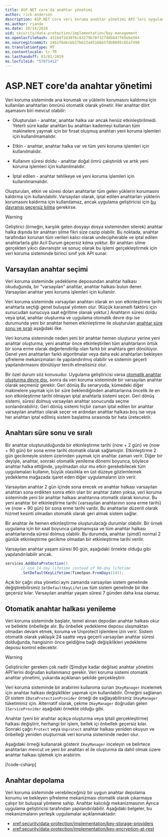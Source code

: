```yaml
---
title: ASP.NET core'da anahtar yönetimi
author: rick-anderson
description: ASP.NET Core veri koruma anahtar yönetimi API'leri uygulama ayrıntılarını öğrenin.
ms.author: riande
ms.date: 10/14/2016
uid: security/data-protection/implementation/key-management
ms.openlocfilehash: 431bdf2d3076c83279b78f327ddb647f69e6e584
ms.sourcegitcommit: 24b1f6decbb17bb22a45166e5fdb0845c65af498
ms.translationtype: MT
ms.contentlocale: tr-TR
ms.lasthandoff: 03/01/2019
ms.locfileid: "57071412"
---
```

# <a name="key-management-in-aspnet-core"></a>ASP.NET core'da anahtar yönetimi

<a name="data-protection-implementation-key-management"></a>

Veri koruma sisteminde ana korumak ve yüklerin korumasını kaldırma için kullanılan anahtarları ömrünü otomatik olarak yönetir. Her anahtar dört aşamasını biri mevcut olabilir:

* Oluşturulan - anahtar, anahtar halka var ancak henüz etkinleştirilmedi. Yeterli süre kadar anahtarı bu anahtarı kademeyi kullanan tüm makinelere yaymak için bir fırsat oluşmuş anahtarı yeni koruma işlemleri için kullanılmamalıdır.

* Etkin - anahtar, anahtar halka var ve tüm yeni koruma işlemleri için kullanılmalıdır.

* Kullanım süresi doldu - anahtar doğal ömrü çalıştırıldı ve artık yeni koruma işlemleri için kullanılmalıdır.

* İptal edilen - anahtar tehlikeye ve yeni koruma işlemleri için kullanılmamalıdır.

Oluşturulan, etkin ve süresi dolan anahtarlar tüm gelen yüklerin korumasını kaldırma için kullanılabilir. Varsayılan olarak, iptal edilen anahtarları yüklerin korumasını kaldırma için kullanılamaz, ancak uygulama geliştiricisi için [bu davranışı geçersiz kılma](xref:security/data-protection/consumer-apis/dangerous-unprotect#data-protection-consumer-apis-dangerous-unprotect) gerekirse.

>[!WARNING]
> Geliştirici (örneğin, karşılık gelen dosyayı dosya sisteminden silerek) anahtar halka dışında bir anahtarı silme fikri size cazip olabilir. Bu noktada, anahtar tarafından korunan tüm verileri kalıcı olarak undecipherable ve iptal edilen anahtarlarla gibi Acil Durum geçersiz kılma yoktur. Bir anahtarı silme gerçekten yıkıcı davranıştır ve sonuç olarak bu işlemi gerçekleştirmek için veri koruma sisteminde birinci sınıf yok API sunar.

## <a name="default-key-selection"></a>Varsayılan anahtar seçimi

Veri koruma sisteminde yedekleme deposundan anahtar halkası okuduğunda, bir "varsayılan" anahtar, anahtar halkası bulun dener. Varsayılan anahtar yeni koruma işlemleri için kullanılır.

Veri koruma sisteminde varsayılan anahtarı olarak en son etkinleştirme tarihi anahtarla seçtiği genel buluşsal yöntem olur. (Küçük karamelli faktörü için sunucudan sunucuya saat eğriltme olanak yoktur.) Anahtarın süresi doldu veya iptal, anahtar oluşturma ve uygulama otomatik devre dışı ise durumunda yeni bir anahtar hemen etkinleştirme ile oluşturulan [anahtar süre sonu ve sıralı](xref:security/data-protection/implementation/key-management#data-protection-implementation-key-management-expiration) aşağıdaki ilke.

Veri koruma sisteminde neden yeni bir anahtar hemen oluşturur yerine yeni anahtar oluşturma, yeni anahtar önce etkinleştirilen tüm anahtarların örtük bir sona erme olarak değerlendirilip olan farklı bir anahtara geri dönülüyor. Genel yeni anahtarları farklı algoritmalar veya daha eski anahtarları bekleyen şifreleme mekanizmaları ile yapılandırılmış olabilir ve sistemin geçerli yapılandırmasını dönülüyor tercih etmelisiniz olur.

Bir özel durum söz konusudur. Uygulama geliştiricisi varsa [otomatik anahtar oluşturma devre dışı](xref:security/data-protection/configuration/overview#disableautomatickeygeneration), sonra da veri koruma sisteminde bir varsayılan anahtar olarak seçmeniz gerekir. Geri dönüş Bu senaryoda, kümedeki diğer makinelere yaymak için bir süre beklendiğinden anahtarlarına öncelik ile en son etkinleştirme tarihi olmayan iptal anahtarla sistemi seçer. Geri dönüş sistemi, süresi dolmuş varsayılan anahtar sonucunda seçme sonlandırabiliriz. Geri dönüş sistemi hiçbir zaman iptal edilen bir anahtar varsayılan anahtarı olarak seçer ve ardından anahtar halkası boş ise veya her anahtarı iptal edilmiş sistem başlatma sırasında bir hata üretecektir.

<a name="data-protection-implementation-key-management-expiration"></a>

## <a name="key-expiration-and-rolling"></a>Anahtarı süre sonu ve sıralı

Bir anahtar oluşturulduğunda bir etkinleştirme tarihi {now + 2 gün} ve {now + 90 gün} bir sona erme tarihi otomatik olarak sağlamıştır. Etkinleştirme 2 gün gecikmeyle sistem üzerinden yaymak için anahtar zaman verir. Diğer bir deyişle, anahtar, sonraki otomatik yenileme dönemi boyunca, böylece anahtar halka ettiğinde, yayılmadan olur mu etkin gerekebilecek tüm uygulamaları kullanın, büyük olasılıkla en üst düzeye gözlemlemek yedekleme mağazada işaret eden diğer uygulamaların izin verir.

Varsayılan anahtar 2 gün içinde sona erecek ve anahtar halkası varsayılan anahtarı sona erdikten sonra etkin olan bir anahtar zaten yoksa, veri koruma sisteminde yeni bir anahtar halkası anahtarına otomatik olarak korunur. Bu yeni anahtar bir etkinleştirme tarihi {varsayılan anahtarının sona erme tarihi} ve {now + 90 gün} bir sona erme tarihi vardır. Bu anahtarlar düzenli olarak hizmet kesinti olmadan otomatik olarak geri almak sistem sağlar.

Bir anahtar ile hemen etkinleştirme oluşturulacağı durumlar olabilir. Bir örnek uygulama için bir saat boyunca çalışmamışsa ve tüm anahtar halkası anahtarlarında süresi dolmuş olabilir. Bu durumda, anahtar {şimdi} normal 2 günlük etkinleştirme gecikme olmadan bir etkinleştirme tarihi verilir.

Varsayılan anahtar yaşam süresi 90 gün, aşağıdaki örnekte olduğu gibi yapılandırılabilir ancak.

```csharp
services.AddDataProtection()
       // use 14-day lifetime instead of 90-day lifetime
       .SetDefaultKeyLifetime(TimeSpan.FromDays(14));
```

Açık bir çağrı olsa yönetici aynı zamanda varsayılan sistem genelinde değiştirebilirsiniz `SetDefaultKeyLifetime` tüm sistem genelinde bir ilke geçersiz kılar. Varsayılan anahtar yaşam süresi 7 günden daha kısa olamaz.

## <a name="automatic-key-ring-refresh"></a>Otomatik anahtar halkası yenileme

Veri koruma sisteminde başlatır, temel alınan depodan anahtar halkası okur ve bellekte önbelleğe alır. Bu önbellek yedekleme deposu ulaşmaktan olmadan devam etmek, koruma ve Unprotect işlemlere izin verir. Sistem otomatik olarak yaklaşık 24 saatte veya geçerli varsayılan anahtar süresi dolduğunda, hangisinin önce geldiğine bağlı değişiklikleri yedekleme deposu kontrol edecektir.

>[!WARNING]
> Geliştiriciler gereken çok nadir (Şimdiye kadar değilse) anahtar yönetimi API'lerini doğrudan kullanmanız gerekir. Veri koruma sistemi otomatik anahtar yönetimi, yukarıda açıklanan şekilde gerçekleştirir.

Veri koruma sisteminde bir arabirimi kullanıma sunan `IKeyManager` incelemek için anahtar halkası değişiklikler yapmak için kullanılabilir. Örneğini sağlanan DI sistem `IDataProtectionProvider` örneği de sağlayabilirsiniz `IKeyManager` tüketiminiz için. Alternatif olarak, çekme `IKeyManager` doğrudan gelen `IServiceProvider` aşağıdaki örnekte olduğu gibi.

Anahtar (yeni bir anahtar açıkça oluşturma veya iptali gerçekleştirme) halkası değiştirir, herhangi bir işlem, bellek içi önbellek geçersiz kılar. Sonraki çağrı `Protect` veya `Unprotect` anahtar halkası yeniden okuyun ve önbelleği yeniden oluşturmak veri koruma sisteminde neden olur.

Aşağıdaki örneği kullanarak gösterir `IKeyManager` inceleyin ve belirtece anahtarları mevcut ve yeni bir anahtarı el ile oluşturma da dahil olmak üzere anahtar halkası işlemek için arabirim.

[!code-csharp[](key-management/samples/key-management.cs)]

## <a name="key-storage"></a>Anahtar depolama

Veri koruma sisteminde verebileceğiniz bir uygun anahtar depolama konumu ve bekleyen şifreleme mekanizması otomatik olarak çıkarmaya çalışır bir buluşsal yönteme sahip. Anahtar kalıcılığı mekanizmasının Ayrıca uygulama geliştiricisi tarafından yapılandırılabilir. Aşağıdaki belgeler, bu mekanizmaların yerleşik uygulamalar açıklanmaktadır:

* <xref:security/data-protection/implementation/key-storage-providers>
* <xref:security/data-protection/implementation/key-encryption-at-rest>
